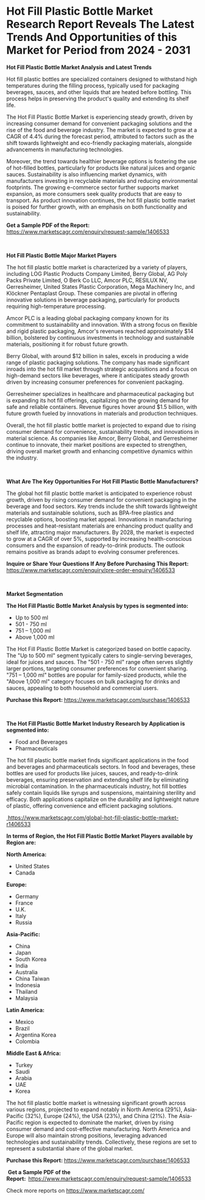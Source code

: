 <p><h1>Hot Fill Plastic Bottle Market Research Report Reveals The Latest Trends And Opportunities of this Market for Period from 2024 - 2031</h1></p><p><strong>Hot Fill Plastic Bottle Market Analysis and Latest Trends</strong></p>
<p><p>Hot fill plastic bottles are specialized containers designed to withstand high temperatures during the filling process, typically used for packaging beverages, sauces, and other liquids that are heated before bottling. This process helps in preserving the product's quality and extending its shelf life. </p><p>The Hot Fill Plastic Bottle Market is experiencing steady growth, driven by increasing consumer demand for convenient packaging solutions and the rise of the food and beverage industry. The market is expected to grow at a CAGR of 4.4% during the forecast period, attributed to factors such as the shift towards lightweight and eco-friendly packaging materials, alongside advancements in manufacturing technologies.</p><p>Moreover, the trend towards healthier beverage options is fostering the use of hot-filled bottles, particularly for products like natural juices and organic sauces. Sustainability is also influencing market dynamics, with manufacturers investing in recyclable materials and reducing environmental footprints. The growing e-commerce sector further supports market expansion, as more consumers seek quality products that are easy to transport. As product innovation continues, the hot fill plastic bottle market is poised for further growth, with an emphasis on both functionality and sustainability.</p></p>
<p><strong>Get a Sample PDF of the Report:&nbsp;</strong> <a href="https://www.marketscagr.com/enquiry/request-sample/1406533?utm_campaign=1848&utm_medium=2&utm_source=Github&utm_content=ia&utm_term=30122024&utm_id=hot-fill-plastic-bottle">https://www.marketscagr.com/enquiry/request-sample/1406533</a></p>
<p>&nbsp;</p>
<p><strong>Hot Fill Plastic Bottle Major Market Players</strong></p>
<p><p>The hot fill plastic bottle market is characterized by a variety of players, including LOG Plastic Products Company Limited, Berry Global, AG Poly Packs Private Limited, O Berk Co LLC, Amcor PLC, RESILUX NV, Gerresheimer, United States Plastic Corporation, Mega Machinery Inc, and Klöckner Pentaplast Group. These companies are pivotal in offering innovative solutions in beverage packaging, particularly for products requiring high-temperature processing.</p><p>Amcor PLC is a leading global packaging company known for its commitment to sustainability and innovation. With a strong focus on flexible and rigid plastic packaging, Amcor's revenues reached approximately $14 billion, bolstered by continuous investments in technology and sustainable materials, positioning it for robust future growth.</p><p>Berry Global, with around $12 billion in sales, excels in producing a wide range of plastic packaging solutions. The company has made significant inroads into the hot fill market through strategic acquisitions and a focus on high-demand sectors like beverages, where it anticipates steady growth driven by increasing consumer preferences for convenient packaging.</p><p>Gerresheimer specializes in healthcare and pharmaceutical packaging but is expanding its hot fill offerings, capitalizing on the growing demand for safe and reliable containers. Revenue figures hover around $1.5 billion, with future growth fueled by innovations in materials and production techniques.</p><p>Overall, the hot fill plastic bottle market is projected to expand due to rising consumer demand for convenience, sustainability trends, and innovations in material science. As companies like Amcor, Berry Global, and Gerresheimer continue to innovate, their market positions are expected to strengthen, driving overall market growth and enhancing competitive dynamics within the industry.</p></p>
<p>&nbsp;</p>
<p><strong>What Are The Key Opportunities For Hot Fill Plastic Bottle Manufacturers?</strong></p>
<p><p>The global hot fill plastic bottle market is anticipated to experience robust growth, driven by rising consumer demand for convenient packaging in the beverage and food sectors. Key trends include the shift towards lightweight materials and sustainable solutions, such as BPA-free plastics and recyclable options, boosting market appeal. Innovations in manufacturing processes and heat-resistant materials are enhancing product quality and shelf life, attracting major manufacturers. By 2028, the market is expected to grow at a CAGR of over 5%, supported by increasing health-conscious consumers and the expansion of ready-to-drink products. The outlook remains positive as brands adapt to evolving consumer preferences.</p></p>
<p><strong>Inquire or Share Your Questions If Any Before Purchasing This Report:</strong> <a href="https://www.marketscagr.com/enquiry/pre-order-enquiry/1406533?utm_campaign=1848&utm_medium=2&utm_source=Github&utm_content=ia&utm_term=30122024&utm_id=hot-fill-plastic-bottle">https://www.marketscagr.com/enquiry/pre-order-enquiry/1406533</a></p>
<p>&nbsp;</p>
<p><strong>Market Segmentation</strong></p>
<p><strong>The Hot Fill Plastic Bottle Market Analysis by types is segmented into:</strong></p>
<p><ul><li>Up to 500 ml</li><li>501 - 750 ml</li><li>751 – 1,000 ml</li><li>Above 1,000 ml</li></ul></p>
<p><p>The Hot Fill Plastic Bottle Market is categorized based on bottle capacity. The "Up to 500 ml" segment typically caters to single-serving beverages, ideal for juices and sauces. The "501 - 750 ml" range often serves slightly larger portions, targeting consumer preferences for convenient sharing. "751 – 1,000 ml" bottles are popular for family-sized products, while the "Above 1,000 ml" category focuses on bulk packaging for drinks and sauces, appealing to both household and commercial users.</p></p>
<p><strong>Purchase this Report:&nbsp;</strong><a href="https://www.marketscagr.com/purchase/1406533?utm_campaign=1848&utm_medium=2&utm_source=Github&utm_content=ia&utm_term=30122024&utm_id=hot-fill-plastic-bottle">https://www.marketscagr.com/purchase/1406533</a></p>
<p>&nbsp;</p>
<p><strong>The Hot Fill Plastic Bottle Market Industry Research by Application is segmented into:</strong></p>
<p><ul><li>Food and Beverages</li><li>Pharmaceuticals</li></ul></p>
<p><p>The hot fill plastic bottle market finds significant applications in the food and beverages and pharmaceuticals sectors. In food and beverages, these bottles are used for products like juices, sauces, and ready-to-drink beverages, ensuring preservation and extending shelf life by eliminating microbial contamination. In the pharmaceuticals industry, hot fill bottles safely contain liquids like syrups and suspensions, maintaining sterility and efficacy. Both applications capitalize on the durability and lightweight nature of plastic, offering convenience and efficient packaging solutions.</p></p>
<p><a href="https://www.marketscagr.com/global-hot-fill-plastic-bottle-market-r1406533?utm_campaign=1848&utm_medium=2&utm_source=Github&utm_content=ia&utm_term=30122024&utm_id=hot-fill-plastic-bottle">&nbsp;https://www.marketscagr.com/global-hot-fill-plastic-bottle-market-r1406533</a></p>
<p><strong>In terms of Region, the Hot Fill Plastic Bottle Market Players available by Region are:</strong></p>
<p>
    <p> <strong> North America: </strong>
        <ul>
            <li>United States</li>
            <li>Canada</li>
        </ul>
        </p> 
    <p> <strong> Europe: </strong>
        <ul>
            <li>Germany</li>
            <li>France</li>
            <li>U.K.</li>
            <li>Italy</li>
            <li>Russia</li>
        </ul>
        </p> 
    <p> <strong> Asia-Pacific: </strong>
        <ul>
            <li>China</li>
            <li>Japan</li>
            <li>South Korea</li>
            <li>India</li>
            <li>Australia</li>
            <li>China Taiwan</li>
            <li>Indonesia</li>
            <li>Thailand</li>
            <li>Malaysia</li>
        </ul>
        </p> 
    <p> <strong> Latin America: </strong>
        <ul>
            <li>Mexico</li>
            <li>Brazil</li>
            <li>Argentina Korea</li>
            <li>Colombia</li>
        </ul>
        </p> 
    <p> <strong> Middle East & Africa: </strong>
        <ul>
            <li>Turkey</li>
            <li>Saudi</li>
            <li>Arabia</li>
            <li>UAE</li>
            <li>Korea</li>
        </ul>
    </p>
    </p>
<p><p>The hot fill plastic bottle market is witnessing significant growth across various regions, projected to expand notably in North America (29%), Asia-Pacific (32%), Europe (24%), the USA (23%), and China (21%). The Asia-Pacific region is expected to dominate the market, driven by rising consumer demand and cost-effective manufacturing. North America and Europe will also maintain strong positions, leveraging advanced technologies and sustainability trends. Collectively, these regions are set to represent a substantial share of the global market.</p></p>
<p><strong>Purchase this Report: </strong><a href="https://www.marketscagr.com/purchase/1406533?utm_campaign=1848&utm_medium=2&utm_source=Github&utm_content=ia&utm_term=30122024&utm_id=hot-fill-plastic-bottle">https://www.marketscagr.com/purchase/1406533</a></p>
<p>&nbsp;<strong>Get a Sample PDF of the Report:&nbsp;&nbsp;</strong><a href="https://www.marketscagr.com/enquiry/request-sample/1406533?utm_campaign=1848&utm_medium=2&utm_source=Github&utm_content=ia&utm_term=30122024&utm_id=hot-fill-plastic-bottle">https://www.marketscagr.com/enquiry/request-sample/1406533</a></p>
<p><strong></strong></p>
<p>Check more reports on <a href="https://www.marketscagr.com/?utm_campaign=1848&utm_medium=2&utm_source=Github&utm_content=ia&utm_term=30122024&utm_id=hot-fill-plastic-bottle">https://www.marketscagr.com/</a></p>